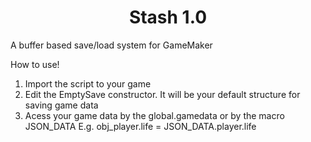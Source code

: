 <h1 align="center">Stash 1.0</h1>
 A buffer based save/load system for GameMaker

How to use!
1. Import the script to your game
2. Edit the EmptySave constructor. It will be your default structure
   for saving game data
3. Acess your game data by the global.gamedata or by the macro JSON_DATA
   E.g. obj_player.life = JSON_DATA.player.life
